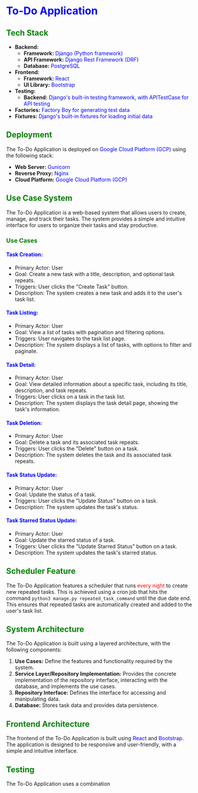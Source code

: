 # <font color="blue">To-Do Application</font>

## <font color="green">Tech Stack</font>

* **Backend:**
  + **Framework:** <font color="blue">Django (Python framework)</font>
  + **API Framework:** <font color="blue">Django Rest Framework (DRF)</font>
  + **Database:** <font color="blue">PostgreSQL</font>
* **Frontend:**
  + **Framework:** <font color="blue">React</font>
  + **UI Library:** <font color="blue">Bootstrap</font>
* **Testing:**
  + **Backend:** <font color="blue">Django's built-in testing framework, with APITestCase for API testing</font>
* **Factories:** <font color="blue">Factory Boy for generating test data</font>
* **Fixtures:** <font color="blue">Django's built-in fixtures for loading initial data</font>

## <font color="green">Deployment</font>

The To-Do Application is deployed on <font color="blue">Google Cloud Platform (GCP)</font> using the following stack:

* **Web Server:** <font color="blue">Gunicorn</font>
* **Reverse Proxy:** <font color="blue">Nginx</font>
* **Cloud Platform:** <font color="blue">Google Cloud Platform (GCP)</font>

## <font color="green">Use Case System</font>

The To-Do Application is a web-based system that allows users to create, manage, and track their tasks. The system provides a simple and intuitive interface for users to organize their tasks and stay productive.

### <font color="green">Use Cases</font>

#### <font color="blue">Task Creation:</font>

* Primary Actor: User
* Goal: Create a new task with a title, description, and optional task repeats.
* Triggers: User clicks the "Create Task" button.
* Description: The system creates a new task and adds it to the user's task list.

#### <font color="blue">Task Listing:</font>

* Primary Actor: User
* Goal: View a list of tasks with pagination and filtering options.
* Triggers: User navigates to the task list page.
* Description: The system displays a list of tasks, with options to filter and paginate.

#### <font color="blue">Task Detail:</font>

* Primary Actor: User
* Goal: View detailed information about a specific task, including its title, description, and task repeats.
* Triggers: User clicks on a task in the task list.
* Description: The system displays the task detail page, showing the task's information.

#### <font color="blue">Task Deletion:</font>

* Primary Actor: User
* Goal: Delete a task and its associated task repeats.
* Triggers: User clicks the "Delete" button on a task.
* Description: The system deletes the task and its associated task repeats.

#### <font color="blue">Task Status Update:</font>

* Primary Actor: User
* Goal: Update the status of a task.
* Triggers: User clicks the "Update Status" button on a task.
* Description: The system updates the task's status.

#### <font color="blue">Task Starred Status Update:</font>

* Primary Actor: User
* Goal: Update the starred status of a task.
* Triggers: User clicks the "Update Starred Status" button on a task.
* Description: The system updates the task's starred status.

## <font color="green">Scheduler Feature</font>

The To-Do Application features a scheduler that runs <font color="red">every night</font> to create new repeated tasks. This is achieved using a cron job that hits the command `python3 manage.py repeated_task_command` until the due date end. This ensures that repeated tasks are automatically created and added to the user's task list.

## <font color="green">System Architecture</font>

The To-Do Application is built using a layered architecture, with the following components:

1. **Use Cases:** Define the features and functionality required by the system.
2. **Service Layer/Repository Implementation:** Provides the concrete implementation of the repository interface, interacting with the database, and implements the use cases.
3. **Repository Interface:** Defines the interface for accessing and manipulating data.
4. **Database:** Stores task data and provides data persistence.

## <font color="green">Frontend Architecture</font>

The frontend of the To-Do Application is built using <font color="blue">React</font> and <font color="blue">Bootstrap</font>. The application is designed to be responsive and user-friendly, with a simple and intuitive interface.

## <font color="green">Testing</font>

The To-Do Application uses a combination

